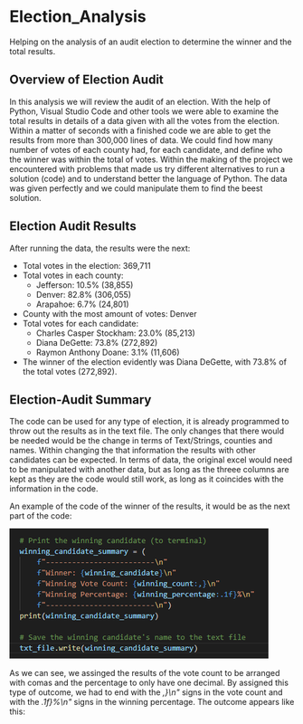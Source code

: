 # Election_Analysis

Helping on the analysis of an audit election to determine the winner and the total results. 

## Overview of Election Audit

In this analysis we will review the audit of an election. With the help of Python, Visual Studio Code and other tools we were able to examine the total results in details of a data given with all the votes from the election. Within a matter of seconds with a finished code we are able to get the results from more than 300,000 lines of data. We could find how many number of votes of each county had, for each candidate, and define who the winner was within the total of votes. Within the making of the project we encountered with problems that made us try different alternatives to run a solution (code) and to understand better the language of Python. The data was given perfectly and we could manipulate them to find the beest solution. 

## Election Audit Results

After running the data, the results were the next: 

* Total votes in the election: 369,711
* Total votes in each county:
    - Jefferson: 10.5% (38,855)
    - Denver: 82.8% (306,055)
    - Arapahoe: 6.7% (24,801)
* County with the most amount of votes: Denver
* Total votes for each candidate: 
    - Charles Casper Stockham: 23.0% (85,213)
    - Diana DeGette: 73.8% (272,892)
    - Raymon Anthony Doane: 3.1% (11,606)
* The winner of the election evidently was Diana DeGette, with 73.8% of the total votes (272,892). 

## Election-Audit Summary

The code can be used for any type of election, it is already programmed to throw out the results as in the text file. The only changes that there would be needed would be the change in terms of Text/Strings, counties and names. Within changing the that information the results with other candidates can be expected. In terms of data, the original excel would need to be manipulated with another data, but as long as the threee columns are kept as they are the code would still work, as long as it coincides with the information in the code. 

An example of the code of the winner of the results, it would be as the next part of the code: 

![](https://github.com/JoseLuisMontemayor/Election_Analysis/blob/main/Winning_candidates.PNG)

As we can see, we assinged the results of the vote count to be arranged with comas and the percentage to only have one decimal. By assigned this type of outcome, we had to end with the *,}\n"* signs in the vote count and with the *.1f}%\n"* signs in the winning percentage. The outcome appears like this: 






